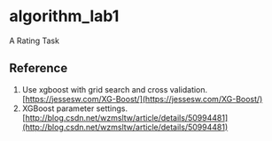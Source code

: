 # algorithm_lab1
A Rating Task


## Reference 

1. Use xgboost with grid search and cross validation. [https://jessesw.com/XG-Boost/](https://jessesw.com/XG-Boost/)
2. XGBoost parameter settings. [http://blog.csdn.net/wzmsltw/article/details/50994481](http://blog.csdn.net/wzmsltw/article/details/50994481)
